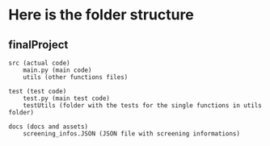 # Here is the folder structure

## finalProject

    src (actual code)
        main.py (main code)
        utils (other functions files)
        
    test (test code)
        test.py (main test code)
        testUtils (folder with the tests for the single functions in utils folder)
        
    docs (docs and assets)
        screening_infos.JSON (JSON file with screening informations)
